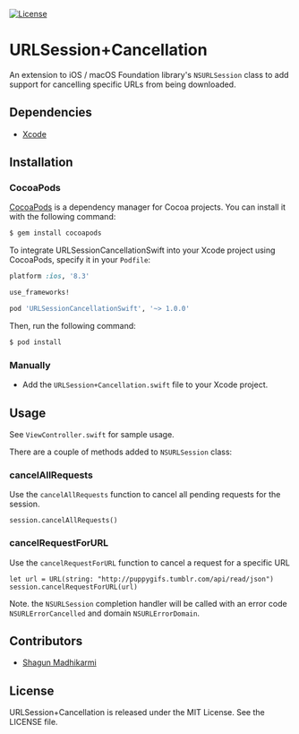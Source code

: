[![License](https://img.shields.io/badge/license-MIT-green.svg?style=flat)](https://github.com/ustwo/urlsession-cancellation-swift/blob/master/LICENSE)

# URLSession+Cancellation

An extension to iOS / macOS Foundation library's `NSURLSession` class to add support for cancelling specific URLs from being downloaded.

## Dependencies

* [Xcode](https://itunes.apple.com/gb/app/xcode/id497799835?mt=12#)

## Installation

### CocoaPods

[CocoaPods](http://cocoapods.org) is a dependency manager for Cocoa projects. You can install it with the following command:

```bash
$ gem install cocoapods
```

To integrate URLSessionCancellationSwift into your Xcode project using CocoaPods, specify it in your `Podfile`:

```ruby
platform :ios, '8.3'

use_frameworks!

pod 'URLSessionCancellationSwift', '~> 1.0.0'
```

Then, run the following command:

```bash
$ pod install
```

### Manually

- Add the `URLSession+Cancellation.swift` file to your Xcode project.

## Usage

See `ViewController.swift` for sample usage.

There are a couple of methods added to `NSURLSession` class:

### cancelAllRequests

Use the `cancelAllRequests` function to cancel all pending requests for the session.

```
session.cancelAllRequests()
```

### cancelRequestForURL

Use the `cancelRequestForURL` function to cancel a request for a specific URL

```
let url = URL(string: "http://puppygifs.tumblr.com/api/read/json")
session.cancelRequestForURL(url)
```

Note. the `NSURLSession` completion handler will be called with an error code `NSURLErrorCancelled` and domain `NSURLErrorDomain`.

## Contributors

* [Shagun Madhikarmi](mailto:shagun@ustwo.com)

## License

URLSession+Cancellation is released under the MIT License. See the LICENSE file.
